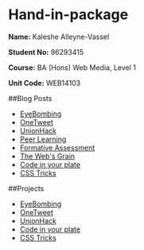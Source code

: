 # Hand-in-package

**Name:** Kaleshe Alleyne-Vassel

**Student No:** 96293415

**Course:** BA (Hons) Web Media, Level 1

**Unit Code:** WEB14103

##Blog Posts

- [EyeBombing](https://github.com/inuneko/EyeBombing)
- [OneTweet](https://github.com/Kaleshe/OneTweet)
- [UnionHack](https://github.com/Kaleshe/UnionHack)
- [Peer Learning](http://kaleshe.blogspot.co.uk/2015/11/peer-learning.html)
- [Formative Assessment](http://kaleshe.blogspot.co.uk/2015/11/reflecting.html)
- [The Web's Grain](https://github.com/Kaleshe/Blogs/blob/master/the-webs-grain.md)
- [Code in your plate](https://github.com/Kaleshe/Code-in-your-plate)
- [CSS Tricks](https://github.com/Kaleshe/Blogs/blob/master/Instructions.md)

##Projects

- [EyeBombing](https://github.com/inuneko/EyeBombing/tree/master/images)
- [OneTweet](https://github.com/Kaleshe/OneTweet/tree/master/images)
- [UnionHack](https://github.com/Kaleshe/UnionHack/tree/master/images/mu)
- [Code in your plate](http://kaleshe.github.io/)
- [CSS Tricks](https://d157rqmxrxj6ey.cloudfront.net/kaleshe/16785)

